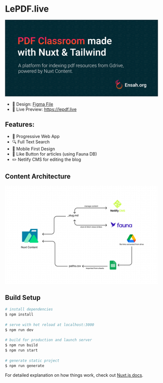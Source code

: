 # LePDF.live

![readme.jpg](/static/readme.jpg)

- :art: Design: [Figma File](https://www.figma.com/file/hqP3BFRphC7hGS4R3JAJec/lepdf?node-id=679%3A25)
- :link: Live Preview: https://lepdf.live

## Features:

- :wrench: Progressive Web App
- :mag: Full Text Search
- :iphone: Mobile First Design
- :heart_decoration: Like Button for articles (using Fauna DB)
- :pencil2: Netlify CMS for editing the blog

## Content Architecture

![ContentDiagram.jpg](/static/ContentDiagram.jpg)

## Build Setup

```bash
# install dependencies
$ npm install

# serve with hot reload at localhost:3000
$ npm run dev

# build for production and launch server
$ npm run build
$ npm run start

# generate static project
$ npm run generate
```

For detailed explanation on how things work, check out [Nuxt.js docs](https://nuxtjs.org).
